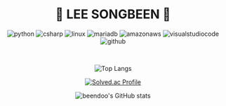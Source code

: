 <!--
**beendoo/beendoo** is a ✨ _special_ ✨ repository because its `README.md` (this file) appears on your GitHub profile.

Here are some ideas to get you started:

- 🔭 I’m currently working on ...
- 🌱 I’m currently learning ...
- 👯 I’m looking to collaborate on ...
- 🤔 I’m looking for help with ...
- 💬 Ask me about ...
- 📫 How to reach me: ...
- 😄 Pronouns: ...
- ⚡ Fun fact: ...
-->

<div align="center">
  
  # 👾 LEE SONGBEEN 👾

  ![python](https://img.shields.io/badge/python-3776AB.svg?&style=for-the-badge&logo=python&logoColor=white)
  ![csharp](https://img.shields.io/badge/c%20sharp-512BD4.svg?&style=for-the-badge&logo=csharp&logoColor=white)
  ![linux](https://img.shields.io/badge/linux-FCC624.svg?&style=for-the-badge&logo=linux&logoColor=white)
  ![mariadb](https://img.shields.io/badge/mariadb-003545.svg?&style=for-the-badge&logo=mariadb&logoColor=white)
  ![amazonaws](https://img.shields.io/badge/amazon%20aws-232F3E.svg?&style=for-the-badge&logo=amazonawslogoColor=white)
  ![visualstudiocode](https://img.shields.io/badge/visual%20studio%20code-007ACC.svg?&style=for-the-badge&logo=visualstudiocode&logoColor=white)
  ![github](https://img.shields.io/badge/github-81717.svg?&style=for-the-badge&logo=github&logoColor=white)

  <br>
  
  ![Top Langs](https://github-readme-stats.vercel.app/api/top-langs/?username=beendoo&layout=compact&theme=nord&hide_border=true)
  
  [![Solved.ac Profile](http://mazassumnida.wtf/api/v2/generate_badge?boj=songbeen96)](https://solved.ac/songbeen96/)

  ![beendoo's GitHub stats](https://github-readme-stats.vercel.app/api?username=beendoo&show_icons=true&theme=radical)
  
</div>

